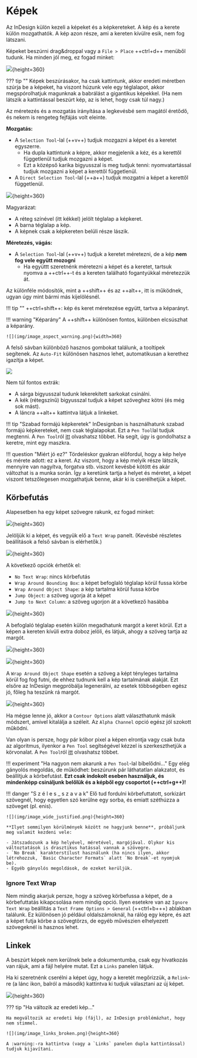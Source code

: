 # Képek

Az InDesign külön kezeli a képeket és a képkereteket. 
A kép és a kerete külön mozgathatók.
A kép azon része, ami a kereten kívülre esik, nem fog látszani.

Képeket beszúrni drag&droppal vagy a `File > Place` ++ctrl+d++ menüből tudunk. 
Ha minden jól meg, ez fogad minket:

![](img/image_gizmos.png){height=360}

??? tip ""
    Képek beszúrásakor, ha csak kattintunk, akkor eredeti méretben szúrja be a képeket, ha viszont húzunk vele egy téglalapot, akkor megspórolhatjuk magunknak a babrálást a gigantikus képekkel.
    (Ha nem látszik a kattintással beszúrt kép, az is lehet, hogy csak túl nagy.)


Az méretezés és a mozgatás irányítása a legkevésbé sem magától éretődő, és nekem is rengeteg fejfájás volt eleinte.

**Mozgatás:**

- A `Selection Tool`-lal (++v++) tudjuk mozgazni a képet és a keretet egyszerre.
    - Ha dupla kattintunk a képre, akkor megjelenik a kéz, és a kerettől függetlenül tudjuk mozgazni a képet.
    - Ezt a középső karika bigyusszal is meg tudjuk tenni: nyomvatartással tudjuk mozgazni a képet a kerettől függetlenül. 
- A `Direct Selection Tool`-lal (++a++) tudjuk mozgatni a képet a kerettől függetlenül.

![](img/image_frame_example.png){height=360}

Magyarázat:

- A réteg színével (itt kékkel) jelölt téglalap a képkeret.
- A barna téglalap a kép. 
- A képnek csak a képkereten belüli része lászik.

**Méretezés, vágás:**

- A `Selection Tool`-lal (++v++) tudjuk a keretet méretezni, de a kép **nem fog vele együtt mozogni**
    - Ha együttt szeretnénk méretezni a képet és a keretet, tartsuk nyomva a ++ctrl++-t és a kereten található fogantyúkkal méretezzük át.

Az különféle módosítók, mint a ++shift++ és az ++alt++, itt is működnek, ugyan úgy mint bármi más kijelölésnél.

!!! tip ""
    ++ctrl+shift++: kép és keret méretezése együtt, tartva a képarányt.

!!! warning "Képarány"
    A ++shift++ különösen fontos, különben elcsúszhat a képarány.
    
    ![](img/image_aspect_warning.png){width=360}

A felső sávban különböző hasznos gombokat találunk, a tooltipek segítenek. Az `Auto-Fit` különösen hasznos lehet, automatikusan a kerethez igazítja a képet.

![](img/image_control_panel.png)

Nem túl fontos extrák:

- A sárga bigyusszal tudunk lekerekített sarkokat csinálni.
- A kék (rétegszínű) bigyusszal tudjuk a képet szöveghez kötni (és még sok mást).
- A láncra ++alt++ kattintva látjuk a linkeket.

!!! tip "Szabad formájú képkeretek"
    InDesignban is használhatunk szabad formájú képkereteket, nem csak téglalapokat. Ezt a `Pen Tool`lal tudjuk megtenni. A `Pen Tool`ról [itt](extras.md#pen-tool) olvashatsz többet.
    Ha segít, úgy is gondolhatsz a keretre, mint egy maszkra. 

!!! question "Miért jó ez?"
    Tördeléskor gyakran előfordul, hogy a kép helye és mérete adott: ez a keret. Az viszont, hogy a kép melyik része látszik, mennyire van nagyítva, forgatva stb. viszont kevésbé kötött és akár változhat is a munka során. Így a keretünk tartja a helyet és méretet, a képet viszont tetszőlegesen mozgathatjuk benne, akár ki is cserélhetjük a képet.

## Körbefutás

Alapesetben ha egy képet szövegre rakunk, ez fogad minket:

![](img/image_wrap_over.png){height=360}

Jelöljük ki a képet, és vegyük elő a `Text Wrap` panelt.
(Kevésbé részletes beállítások a felső sávban is elérhetők.)

![](img/image_wrap_panel_nowrap.png){height=360}

A következő opciók érhetők el:

- `No Text Wrap`: nincs körbefutás
- `Wrap Around Bounding Box`: a képet befoglaló téglalap körül fussa körbe
- `Wrap Around Object Shape`: a kép tartalma körül fussa körbe
- `Jump Object`: a szöveg ugorja át a képet
- `Jump to Next Column`: a szöveg ugorjon át a következő hasábba

![](img/image_wrap_panel_box.png){height=360}

A befoglaló téglalap esetén külön megadhatunk margót a keret körül. Ezt a képen a kereten kívüli extra doboz jelöli, és látjuk, ahogy a szöveg tartja az margót.

![](img/image_wrap_box_margin.png){height=360}

![](img/image_wrap_panel_shape.png){height=360}

A `Wrap Around Object Shape` esetén a szöveg a képt tényleges tartalma körül fog fog futni, de ehhez tudnunk kell a kép tartalmának alakját. Ezt elsőre az InDesign megpróbálja legenerálni, az esetek többségében egész jó, főleg ha teszünk rá margót. 

![](img/image_wrap_shape.png){height=360}

Ha mégse lenne jó, akkor a `Contour Options` alatt választhatunk másik módszert, amivel kitalálja a széleit. Az `Alpha Channel` opció egész jól szokott működni.

Van olyan is persze, hogy pár kóbor pixel a képen elrontja vagy csak buta az algoritmus, ilyenkor a `Pen Tool` segítségével kézzel is szerkeszthetjük a körvonalat. A `Pen Tool`ról [itt](extras.md#pen-tool) olvashatsz többet.

!!! experiment "Ha nagyon nem akarunk a `Pen Tool`-lal bíbelődni..."
    Egy elég gányolós megoldás, de működhet: beszúrunk pár láthatatlan alakzatot, és beállítjuk a körbefutást.
    **Ezt csak indokolt eseben használjuk, és mindenképp csináljunk belőlük és a képből egy csoportot (++ctrl+g++)!**

!!! danger "S z é l e s \_ s z a v a k"
    Elő tud fordulni körbefuttatott, sorkizárt szövegnél, hogy egyetlen szó kerülne egy sorba, és emiatt széthúzza a szöveget (pl. enis).

    ![](img/image_wide_justified.png){height=360}

    **Ilyet semmilyen körülmények között ne hagyjunk benne**, próbáljunk meg valamit kezdeni vele:

    - Játszadozunk a kép helyével, méretével, margójával. Olykor kis változtatások is drasztikus hatással vannak a szövegre.
    - `No Break` karakterstílust használunk (ha nincs ilyen, akkor létrehozzuk, `Basic Character Formats` alatt `No Break`-et nyomjuk be).
    - Egyéb gányolós megoldások, de ezeket kerüljük.

### Ignore Text Wrap

Nem mindig akarjuk persze, hogy a szöveg körbefussa a képet, de a körbefuttatás kikapcsolása nem mindig opció.
Ilyen esetekre van az `Ignore Text Wrap` beállítás a `Text Frame Options > General` (++ctrl+b+++) ablakban találunk.
Ez különösen jó például oldalszámoknál, ha rálóg egy képre, és azt a képet futja körbe a szövegtörzs, de egyéb művészien elhelyezett szövegeknél is hasznos lehet.

## Linkek

A beszúrt képek nem kerülnek bele a dokumentumba, csak egy hivatkozás van rájuk, ami a fájl helyére mutat. Ezt a `Links` panelen látjuk.

Ha ki szeretnénk cserélni a képet úgy, hogy a keretét megőrizzük, a `Relink`-re (a lánc ikon, balról a második) kattintva ki tudjuk választani az új képet.

![](img/image_links.png){height=360}

??? tip "Ha változik az eredeti kép..."

    Ha megváltozik az eredeti kép (fájl), az InDesign problémázhat, hogy nem stimmel. 

    ![](img/image_links_broken.png){height=360}

    A :warning:-ra kattintva (vagy a `Links` panelen dupla kattintással) tudjuk kijavítani.


